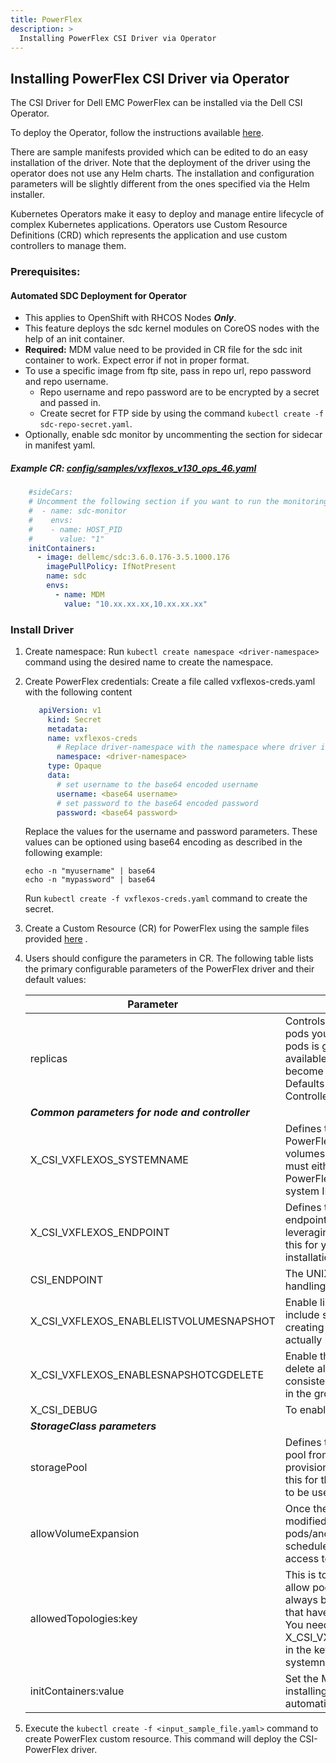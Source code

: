 ```yaml
---
title: PowerFlex
description: >
  Installing PowerFlex CSI Driver via Operator
---
```

## Installing PowerFlex CSI Driver via Operator

The CSI Driver for Dell EMC PowerFlex can be installed via the Dell CSI Operator.

To deploy the Operator, follow the instructions available [here](../).

There are sample manifests provided which can be edited to do an easy installation of the driver. Note that the deployment of the driver using the operator does not use any Helm charts. The installation and configuration parameters will be slightly different from the ones specified via the Helm installer.

Kubernetes Operators make it easy to deploy and manage entire lifecycle of complex Kubernetes applications. Operators use Custom Resource Definitions (CRD) which represents the application and use custom controllers to manage them.

### Prerequisites:
#### Automated SDC Deployment for Operator 
- This applies to OpenShift with RHCOS Nodes **_Only_**.
- This feature deploys the sdc kernel modules on CoreOS nodes with the help of an init container.
- **Required:** MDM value need to be provided in CR file for the sdc init container to work. Expect error if not in proper format.
- To use a specific image from ftp site, pass in repo url, repo password and repo username.
  - Repo username and repo password are to be encrypted by a secret and passed in.
  - Create secret for FTP side by using the command `kubectl create -f sdc-repo-secret.yaml`.
- Optionally, enable sdc monitor by uncommenting the section for sidecar in manifest yaml.
##### Example CR:  [config/samples/vxflexos_v130_ops_46.yaml](https://github.com/dell/dell-csi-operator/blob/master/samples/vxflexos_v130_ops_46.yaml)
```yaml
    #sideCars:
    # Uncomment the following section if you want to run the monitoring sidecar
    #  - name: sdc-monitor
    #    envs:
    #    - name: HOST_PID
    #      value: "1"
    initContainers:
      - image: dellemc/sdc:3.6.0.176-3.5.1000.176
        imagePullPolicy: IfNotPresent
        name: sdc
        envs:
          - name: MDM
            value: "10.xx.xx.xx,10.xx.xx.xx"
```  

### Install Driver

1. Create namespace: 
   Run `kubectl create namespace <driver-namespace>` command using the desired name to create the namespace.
2. Create PowerFlex credentials:
   Create a file called vxflexos-creds.yaml with the following content
     ```yaml
        apiVersion: v1
	      kind: Secret
	      metadata:
          name: vxflexos-creds
	        # Replace driver-namespace with the namespace where driver is being deployed
	        namespace: <driver-namespace>
	      type: Opaque
	      data:
	        # set username to the base64 encoded username
	        username: <base64 username>
	        # set password to the base64 encoded password
	        password: <base64 password>
     ```
   Replace the values for the username and password parameters. These values can be optioned using base64 encoding as described in the following example:
   ```
   echo -n "myusername" | base64
   echo -n "mypassword" | base64
   ```
   Run `kubectl create -f vxflexos-creds.yaml` command to create the secret.
3. Create a Custom Resource (CR) for PowerFlex using the sample files provided    [here](https://github.com/dell/dell-csi-operator/tree/master/samples) .
4. Users should configure the parameters in CR. The following table lists the primary configurable parameters of the PowerFlex driver and their default values:
   
   | Parameter | Description | Required | Default |
   | --------- | ----------- | -------- |-------- |
   | replicas | Controls the amount of controller pods you deploy. If controller pods is greater than number of available nodes, excess pods will become stuck in pending. Defaults is 2 which allows for Controller high availability. | Yes | 2 |
   | ***Common parameters for node and controller*** |
   | X_CSI_VXFLEXOS_SYSTEMNAME | Defines the name of the PowerFlex system from which volumes will be provisioned. This must either be set to the PowerFlex system name or system ID | Yes | systemname |
   | X_CSI_VXFLEXOS_ENDPOINT | Defines the PowerFlex REST API endpoint, with full URL, typically leveraging HTTPS. You must set this for your PowerFlex installations REST gateway | Yes | https://127.0.0.1 |
   | CSI_ENDPOINT | The UNIX socket address for handling gRPC calls	| No |/var/run/csi/csi.sock |
   | X_CSI_VXFLEXOS_ENABLELISTVOLUMESNAPSHOT | Enable list volume operation to include snapshots (since creating a volume from a snap actually results in a new snap) | No | false |
   | X_CSI_VXFLEXOS_ENABLESNAPSHOTCGDELETE | Enable this to automatically delete all snapshots in a consistency group when a snap in the group is deleted | No | false |
   | X_CSI_DEBUG | To enable debug mode | No | false |
   | ***StorageClass parameters*** |
   | storagePool | Defines the PowerFlex storage pool from which this driver will provision volumes. You must set this for the primary storage pool to be used | Yes | pool1 |
   | allowVolumeExpansion | Once the allowed topology is modified in storage class, pods/and volumes will always be scheduled on nodes that have access to the storage | No | true |
   | allowedTopologies:key | This is to enable topology to allow pods/and volumes to always be scheduled on nodes that have access to the storage. You need to replace the X_CSI_VXFLEXOS_SYSTEMNAME in the key with the actual systemname value | No | X_CSI_VXFLEXOS_SYSTEMNAME |
   | initContainers:value | Set the MDM IP's here if installing on CoreOS to enable automatic SDC installation | Yes (OpenShift) | "10.xx.xx.xx,10.xx.xx.xx"|
5.  Execute the `kubectl create -f <input_sample_file.yaml>` command to create PowerFlex custom resource. This command will deploy the CSI-PowerFlex driver.
